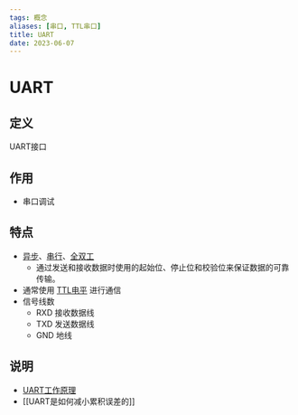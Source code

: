 ```yaml
---
tags: 概念
aliases: [串口, TTL串口]
title: UART
date: 2023-06-07
---
```

# UART

## 定义

UART接口

## 作用

- 串口调试

## 特点

- [异步](异步总线.md)、[串行](串行总线.md)、[全双工](全双工总线.md)
	- 通过发送和接收数据时使用的起始位、停止位和校验位来保证数据的可靠传输。
- 通常使用 [TTL电平](TTL电平.md) 进行通信
- 信号线数
	- RXD 接收数据线
	- TXD 发送数据线
	- GND 地线

## 说明

- [UART工作原理](UART工作原理.md)
- [[UART是如何减小累积误差的]]